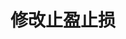 ---
title: 修改止盈止损
position_number: 12
type: post
description: /v1/future-u/trade/entrust/update-profit-stop
remark: Content-Type = application/x-www-form-urlencoded && application/json
parameters:
  - name: profitId
    type: integer
    mandatory: true
    default: N/A
    description: 止盈止损id
    ranges:
  - name: triggerProfitPrice
    type: number
    mandatory: false
    default: N/A
    description: 止盈触发价s
    ranges:
  - name: triggerStopPrice
    type: number
    mandatory: false
    default: N/A
    description: 止损触发价
    ranges:
content_markdown: |-

               #### **限流规则**

               200/s/apikey
right_code_blocks:
  - code_block: |-
      {
        "msgInfo": {
          "code": "",
          "msg": ""
        },
        "msg": "",
        "data": {},
        "code": 200
      }
    title: Response
    language: json
---